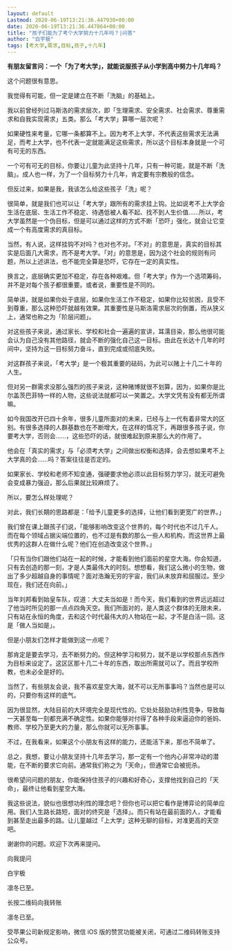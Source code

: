 ```yaml
---
layout: default
Lastmod: 2020-06-19T13:21:36.447930+00:00
date: 2020-06-19T13:21:36.447864+00:00
title: "孩子们能为了考个大学努力十几年吗？|问答"
author: "白宇极"
tags: [考大学,需求,目标,孩子,十几年]
---
```


**有朋友留言问：**一个**「**为了**考大学」，就能说服孩子从小学到高中努力十几年吗？**

  

这个问题很有意思。

  

我觉得有可能，但一定是建立在不断「洗脑」的基础上。

  

我以前曾经列过马斯洛的需求层次，即「生理需求、安全需求、社会需求、尊重需求和自我实现需求」五类。那么「考大学」算哪一层次呢？

  

如果硬性来考量，它哪一条都算不上。因为考不上大学，不代表这些需求无法满足，而考上大学，也不代表一定就能满足这些需求，所以这个目标本身就是一个可有可无的东西。

  

一个可有可无的目标，你要让儿童为此坚持十几年，只有一种可能，就是不断「洗脑」。成人也一样，为了一个目标努力十几年，肯定要有宗教般的信念。

  

但反过来，如果是我，我该怎么给这些孩子「洗」呢？

  

很简单，就是我们也可以让「考大学」跟所有的需求挂上钩。比如说考不上大学会生活在底层、生活工作不稳定、待遇低被人看不起、找不到人生价值……所以，考大学虽然是一个伪目标，但是可以通过这样的方式不断「恐吓」强化，就会让它变成一个有高度需求的真目标。

  

当然，有人说，这样挂钩不对吗？也对也不对。「不对」的意思是，真实的目标其实是后面几大需求，而不是考大学。「对」的意思是，因为这个社会的规则有问题，所以上述讲法，也不能完全算是恐吓，它存在一定的真实性。

  

换言之，底层确实更加不稳定，存在各种艰难。但「考大学」作为一个选项筹码，并不是对每个孩子都很重要。或者说，重要性是不同的。

  

简单讲，就是如果你处于底层，如果你生活工作不稳定，如果你比较贫困，且受不到尊重，那么这种恐吓就越有效果。其重要性是马斯洛需求层次的倒置，而从狭义上，通常也称之为「阶层问题」。

  

对这些孩子来说，通过家长、学校和社会一遍遍的宣讲，耳濡目染，那么他很可能会认为自己没有其他路径，就会不断的强化自己这一目标。由此在长达十几年的时间中，坚持为这一目标努力奋斗，直到完成或彻底失败。

  

对这群孩子来说，「考大学」是一个极其重要的砝码，为此可以赌上十几二十年的人生。

  

但对另一群需求没那么强烈的孩子来说，这种赌博就很不划算，因为，如果你是比尔盖茨巴菲特一样的人物，这些说法就都可以一笑置之。大学文凭有没有都无所谓嘛。

  

如今我国改开已四十余年，很多儿童所面对的未来，已经与上一代有着非常大的区别。有很多选择的人群基数也在不断增大，在这样的情况下，再跟很多孩子说，你要考大学，否则会……，这些恐吓的话，就很难起到原来那么大的作用了。

  

他会在「真实的需求」与「必须考大学」之间做出权衡和选择，会去想如果考不上大学真的会……吗？答案往往是否定的。

  

如果家长、学校和老师不知变通，强硬要求他必须以此目标努力学习，就无可避免会变成暴力强迫，那么后果就比较麻烦了。

  

所以，要怎么样处理呢？

  

对此，我们长期的思路都是：「给予儿童更多的选择，让他们看到更宽广的世界。」

  

我们曾在课上跟孩子们说，「能够影响改变这个世界的，每个时代也不过几千人。而在每个领域占据尖端位置的，也不过是有数的那么一些人和机构，而这世界上最优秀的这群人在做什么呢？他们在创造改变这个世界。」

  

「只有当你们跟他们站在一起的时候，才能看到他们面前的星空大海。你会知道，只有去创造的那一刻，才是人类最伟大的时刻。想想看，我们这么微小的生物，做出了多少超越自身的事情呢？面对浩瀚无穷的宇宙，我们从未放弃和屈服过。至少现在，我们还在向前。」

  

当年刘邦看到始皇车队，叹道：大丈夫当如是！而今天，我们看到的世界远远超过了他当时所见的那一点点四角天空。我们所面对的，是人类这个群体的无限未来，只有站在永恒的角度，去和这个时代最伟大的人物站在一起，才不是白活一回。这是「做人当如是」。

  

但是小朋友们怎样才能做到这一点呢？

  

那肯定是要去学习，去不断努力的。但这种学习和努力，就不是以学校那点东西作为目标来设定了。这区区那十几二十年的东西，取出所需就可以了。而且学校所教，也未必全是好的。

  

当然了，有些朋友会说，我不喜欢星空大海，就不可以无所事事吗？当然也是可以的，只要你有这样的底气。

  

因为很显然，大陆目前的大环境完全是现代性的。它处处鼓励功利性竞争，导致每一天甚至每一刻都充满不确定性。如果你能够对付得了各种手段来逼迫你的爸妈、教师、学校乃至更大的力量，那么你就可以无所事事。

  

不过，在我看来，如果这个小朋友有这样的能力，还能活下来，那也不简单了。

  

总之，我想，要让小朋友坚持十几年去学习，那一定有一个他内心非常冲动的潜能，在不断的要求它向前。通常我们称之为「天命」，但通常它会被扼杀。

  

很希望问问题的朋友，你能保持住孩子的兴趣和好奇心，支撑他找到自己的「天命」，最终让他看到星空大海。

  

我这些说法，貌似也很想功利性的理念吧？但你也可以把它看作是博弈论的简单应用。我们人生路长路短，面对的终究是「选择」。而只有站在最前面的人，才能看到甚至走出最多的路。让儿童越过「上大学」这种无聊的目标，对准更高的天空吧。

  

谢谢你的问题。欢迎下次再来提问。

  

  

向我提问

白宇极

凛冬已至。

长按二维码向我转账

凛冬已至。

受苹果公司新规定影响，微信 iOS 版的赞赏功能被关闭，可通过二维码转账支持公众号。

